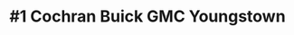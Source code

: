 ---
title: "#1 Cochran Buick GMC Youngstown"
url: /boardman/1-cochran-buick-gmc-youngstown/
shop: Autohaus
---